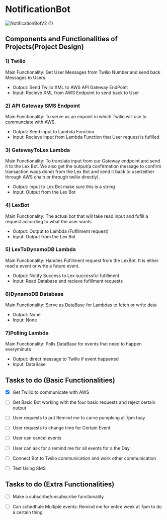 # NotificationBot

![NotificationBotV2 (1)](https://user-images.githubusercontent.com/16285362/124404647-a9904c00-dcf0-11eb-81cb-daa4c84c4f0f.png)


## Components and Functionalities of Projects(Project Design)

### 1) Twilio
Main Functionality: Get User Messages from Twilio Number and send back Messages to Users.
* Output: Send Twilio XML to AWS API Gateway EndPoint 
* Input: Recieve XML from AWS Endpoint to send back to User

### 2) API Gateway SMS Endpoint
Main Functionality: To serve as an enpoint in which Twilio will use to communciate with AWS.
* Output: Send input to Lambda Function.
* Input:  Recieve input from Lambda Function that User request is fufilled

### 3) GatewayToLex Lambda
Main Functionality: To translate input from our Gateway endpoint and send it to the Lex Bot. We also get the output(a confirmation message to confirm transaction waqs done) from the Lex Bot and send it back to user(either through AWS chain or through twilio directly).
* Output: Input to Lex Bot make sure this is a string
* Input: Output from the Lex Bot

### 4) LexBot
Main Functionality: The actual bot that will take read input and fufill a request according to what the user wants
* Output: Output to Lambda (Fufillment request)
* Input: Output from the Lex Bot

### 5) LexToDynamoDB Lambda
Main Functionality: Handles Fufillment request from the LexBot. It is either read a event or write a future event.
* Output: Notify Success to Lex successful fufillment
* Input: Read Database and recieve fufillment requests

### 6)DynamoDB Database
Main Functionality: Serve as DataBase for Lambdas to fetch or write data
* Output: None
* Input: None

### 7)Polling Lambda
Main Functionality: Polls DataBase for events that need to happen everyminute
* Output: direct message to Twilio if event happened
* Input: DataBase

## Tasks to do (Basic Functionalities)

- [X] Get Twilio to communicate with AWS
- [ ] Get Basic Bot working with the four basic requests and reject certain output
- [ ] User requests to put Remind me to carve pumpking at 7pm toay
- [ ] User requests to change time for Certain Event
- [ ] User can cancel events
- [ ] User can ask for a remind me for all events for a the Day
- [ ] Connect Bot to Twilio communication and work other communication
- [ ] Test Using SMS


## Tasks to do (Extra Functionalities)
- [ ] Make a subscribe/unsubscribe functionality
- [ ] Can schedhule Multiple events: Remind me for entire week at 7pm to do a certain thing



